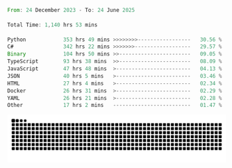 <!--START_SECTION:waka-->

```rust
From: 24 December 2023 - To: 24 June 2025

Total Time: 1,140 hrs 53 mins

Python            353 hrs 49 mins >>>>>>>>-----------------   30.56 %
C#                342 hrs 22 mins >>>>>>>------------------   29.57 %
Binary            104 hrs 50 mins >>-----------------------   09.05 %
TypeScript        93 hrs 38 mins  >>-----------------------   08.09 %
JavaScript        47 hrs 48 mins  >------------------------   04.13 %
JSON              40 hrs 5 mins   >------------------------   03.46 %
HTML              27 hrs 4 mins   >------------------------   02.34 %
Docker            26 hrs 31 mins  >------------------------   02.29 %
YAML              26 hrs 21 mins  >------------------------   02.28 %
Other             17 hrs 2 mins   -------------------------   01.47 %
```

<!--END_SECTION:waka-->


<picture>
  <source media="(prefers-color-scheme: dark)" srcset="https://raw.githubusercontent.com/jeerawut97/jeerawut97/output/github-contribution-grid-snake.svg">
  <img alt="github contribution grid snake animation" src="https://raw.githubusercontent.com/jeerawut97/jeerawut97/output/github-contribution-grid-snake.svg">
</picture>
